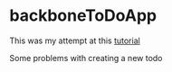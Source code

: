# backboneToDoApp

This was my attempt at this [tutorial](http://code.tutsplus.com/tutorials/single-page-todo-application-with-backbonejs--cms-21417)

Some problems with creating a new todo